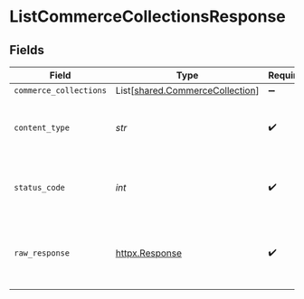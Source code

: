 # ListCommerceCollectionsResponse


## Fields

| Field                                                                        | Type                                                                         | Required                                                                     | Description                                                                  |
| ---------------------------------------------------------------------------- | ---------------------------------------------------------------------------- | ---------------------------------------------------------------------------- | ---------------------------------------------------------------------------- |
| `commerce_collections`                                                       | List[[shared.CommerceCollection](../../models/shared/commercecollection.md)] | :heavy_minus_sign:                                                           | Successful                                                                   |
| `content_type`                                                               | *str*                                                                        | :heavy_check_mark:                                                           | HTTP response content type for this operation                                |
| `status_code`                                                                | *int*                                                                        | :heavy_check_mark:                                                           | HTTP response status code for this operation                                 |
| `raw_response`                                                               | [httpx.Response](https://www.python-httpx.org/api/#response)                 | :heavy_check_mark:                                                           | Raw HTTP response; suitable for custom response parsing                      |